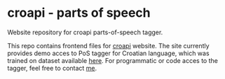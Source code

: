 # croapi - parts of speech
Website repository for croapi parts-of-speech tagger.

This repo contains frontend files for [croapi](https://croapi.github.io/vrste-rijeci) website. The site currently provides demo acces to PoS tagger for Croatian language, which was trained on dataset available [here](https://www.clarin.si/repository/xmlui/handle/11356/1183). 
For programmatic or code acces to the tagger, feel free to contact [me](https://github.com/mpavlovic).
